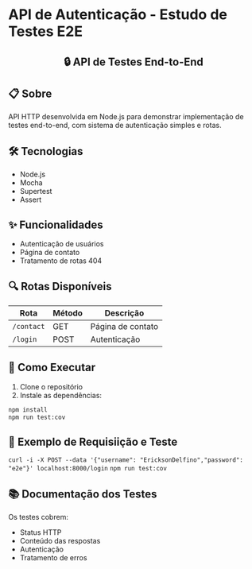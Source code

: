 
# API de Autenticação - Estudo de Testes E2E

<p align="center">
  <h2 align="center">🔒 API de Testes End-to-End</h2>
</p>

## 📋 Sobre

API HTTP desenvolvida em Node.js para demonstrar implementação de testes end-to-end, com sistema de autenticação simples e rotas.

## 🛠️ Tecnologias

- Node.js
- Mocha
- Supertest
- Assert

## ✨ Funcionalidades

- Autenticação de usuários
- Página de contato
- Tratamento de rotas 404

## 🔍 Rotas Disponíveis

| Rota |  Método | Descrição |
|------|---------|-----------|
| `/contact` | GET | Página de contato |
| `/login` | POST | Autenticação |

## 🚀 Como Executar

1. Clone o repositório
2. Instale as dependências:
```bash
npm install
npm run test:cov
```
## 📡 Exemplo de Requisiição e Teste
```curl -i -X POST --data '{"username": "EricksonDelfino","password": "e2e"}' localhost:8000/login```
```npm run test:cov``` 

## 📚 Documentação dos Testes
Os testes cobrem:

- Status HTTP
- Conteúdo das respostas
- Autenticação
- Tratamento de erros
